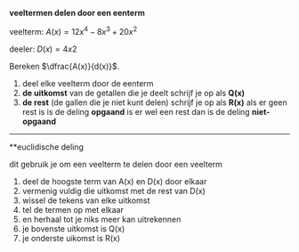 **veeltermen delen door een eenterm**

veelterm:
$A(x)=12x^4−8x^3+20x^2$

deeler:
$D(x)=4x2$

Bereken $\dfrac{A(x)}{d(x)}$​.
1. deel elke veelterm door de eenterm 
2. **de uitkomst** van de getallen die je deelt schrijf je op als **Q(x)**
3. **de rest** (de gallen die je niet kunt delen) schrijf je op als **R(x)**
als er geen rest is is de deling **opgaand** 
is er wel een rest dan is de deling **niet-opgaand**
****
**euclidische deling 

dit gebruik je om een veelterm te delen door een veelterm

1. deel de hoogste term van A(x) en D(x) door elkaar
2. vermenig vuldig die uitkomst met de rest van D(x)
3. wissel de tekens van elke uitkomst 
4. tel de termen op met elkaar
5. en herhaal tot je niks meer kan uitrekennen 
6. je bovenste uitkomst is Q(x)
7. je onderste uikomst is R(x)


